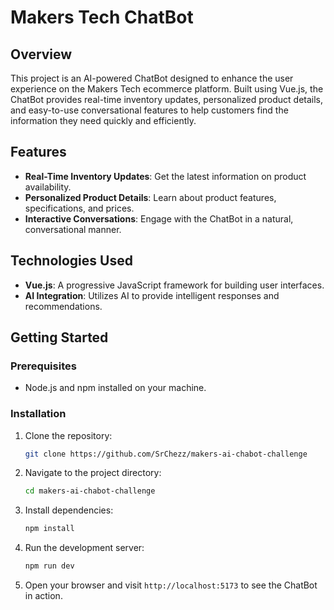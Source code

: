 # Makers Tech ChatBot

## Overview

This project is an AI-powered ChatBot designed to enhance the user experience on the Makers Tech ecommerce platform. Built using Vue.js, the ChatBot provides real-time inventory updates, personalized product details, and easy-to-use conversational features to help customers find the information they need quickly and efficiently.

## Features

- **Real-Time Inventory Updates**: Get the latest information on product availability.
- **Personalized Product Details**: Learn about product features, specifications, and prices.
- **Interactive Conversations**: Engage with the ChatBot in a natural, conversational manner.

## Technologies Used

- **Vue.js**: A progressive JavaScript framework for building user interfaces.
- **AI Integration**: Utilizes AI to provide intelligent responses and recommendations.

## Getting Started

### Prerequisites

- Node.js and npm installed on your machine.

### Installation

1. Clone the repository:
   ```bash
   git clone https://github.com/SrChezz/makers-ai-chabot-challenge
   ```
2. Navigate to the project directory:
   ```bash
   cd makers-ai-chabot-challenge
   ```
3. Install dependencies:
   ```bash
   npm install
   ```
4. Run the development server:
   ```bash
   npm run dev
   ```
5. Open your browser and visit `http://localhost:5173` to see the ChatBot in action.
